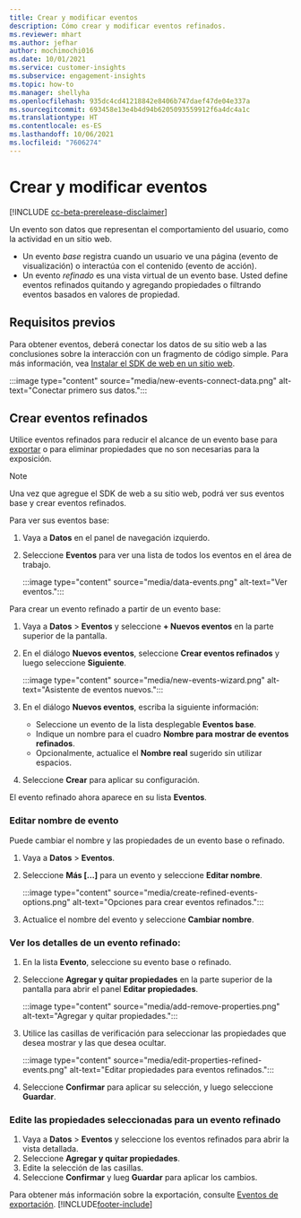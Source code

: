 ```yaml
---
title: Crear y modificar eventos
description: Cómo crear y modificar eventos refinados.
ms.reviewer: mhart
ms.author: jefhar
author: mochimochi016
ms.date: 10/01/2021
ms.service: customer-insights
ms.subservice: engagement-insights
ms.topic: how-to
ms.manager: shellyha
ms.openlocfilehash: 935dc4cd41218842e8406b747daef47de04e337a
ms.sourcegitcommit: 693458e13e4b4d94b6205093559912f6a4dc4a1c
ms.translationtype: HT
ms.contentlocale: es-ES
ms.lasthandoff: 10/06/2021
ms.locfileid: "7606274"
---
```

# <a name="create-and-modify-events"></a>Crear y modificar eventos

[!INCLUDE [cc-beta-prerelease-disclaimer](includes/cc-beta-prerelease-disclaimer.md)]

Un evento son datos que representan el comportamiento del usuario, como la actividad en un sitio web.

- Un evento *base* registra cuando un usuario ve una página (evento de visualización) o interactúa con el contenido (evento de acción).
- Un evento *refinado* es una vista virtual de un evento base. Usted define eventos refinados quitando y agregando propiedades o filtrando eventos basados en valores de propiedad.

## <a name="prerequisites"></a>Requisitos previos

Para obtener eventos, deberá conectar los datos de su sitio web a las conclusiones sobre la interacción con un fragmento de código simple. Para más información, vea [Instalar el SDK de web en un sitio web](instrument-website.md).

 :::image type="content" source="media/new-events-connect-data.png" alt-text="Conectar primero sus datos.":::

## <a name="create-refined-events"></a>Crear eventos refinados

Utilice eventos refinados para reducir el alcance de un evento base para [exportar](export-events.md) o para eliminar propiedades que no son necesarias para la exposición.

> [!NOTE]
> Una vez que agregue el SDK de web a su sitio web, podrá ver sus eventos base y crear eventos refinados. 

Para ver sus eventos base:

1. Vaya a **Datos** en el panel de navegación izquierdo.

1. Seleccione **Eventos** para ver una lista de todos los eventos en el área de trabajo.

    :::image type="content" source="media/data-events.png" alt-text="Ver eventos.":::

Para crear un evento refinado a partir de un evento base: 

1. Vaya a **Datos** > **Eventos** y seleccione **+ Nuevos eventos** en la parte superior de la pantalla.

1. En el diálogo **Nuevos eventos**, seleccione **Crear eventos refinados** y luego seleccione **Siguiente**.
   
     :::image type="content" source="media/new-events-wizard.png" alt-text="Asistente de eventos nuevos.":::
     
1. En el diálogo **Nuevos eventos**, escriba la siguiente información:

   - Seleccione un evento de la lista desplegable **Eventos base**.
   - Indique un nombre para el cuadro **Nombre para mostrar de eventos refinados**.
   - Opcionalmente, actualice el **Nombre real** sugerido sin utilizar espacios.

1. Seleccione **Crear** para aplicar su configuración.

El evento refinado ahora aparece en su lista **Eventos**.

### <a name="edit-event-name"></a>Editar nombre de evento

Puede cambiar el nombre y las propiedades de un evento base o refinado.

1. Vaya a **Datos** > **Eventos**. 

1. Seleccione **Más [...]** para un evento y seleccione **Editar nombre**.
    
     :::image type="content" source="media/create-refined-events-options.png" alt-text="Opciones para crear eventos refinados.":::

3. Actualice el nombre del evento y seleccione **Cambiar nombre**.

### <a name="view-the-details-of-a-refined-event"></a>Ver los detalles de un evento refinado:

1. En la lista **Evento**, seleccione su evento base o refinado. 

1. Seleccione **Agregar y quitar propiedades** en la parte superior de la pantalla para abrir el panel **Editar propiedades**. 

     :::image type="content" source="media/add-remove-properties.png" alt-text="Agregar y quitar propiedades.":::

1. Utilice las casillas de verificación para seleccionar las propiedades que desea mostrar y las que desea ocultar. 

   :::image type="content" source="media/edit-properties-refined-events.png" alt-text="Editar propiedades para eventos refinados.":::

1. Seleccione **Confirmar** para aplicar su selección, y luego seleccione **Guardar**.


### <a name="edit-selected-properties-for-a-refined-event"></a>Edite las propiedades seleccionadas para un evento refinado

1. Vaya a **Datos** > **Eventos** y seleccione los eventos refinados para abrir la vista detallada.
1. Seleccione **Agregar y quitar propiedades**. 
1. Edite la selección de las casillas.
1. Seleccione **Confirmar** y lueg **Guardar** para aplicar los cambios.

Para obtener más información sobre la exportación, consulte [Eventos de exportación](export-events.md).
[!INCLUDE[footer-include](../includes/footer-banner.md)]
